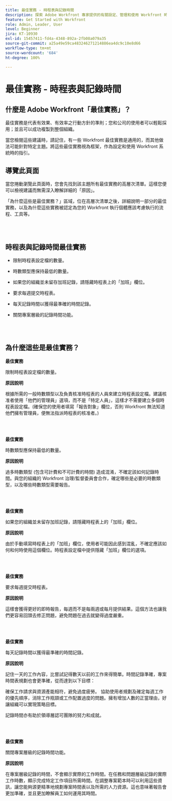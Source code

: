 ```yaml
---
title: 最佳實務 - 時程表與記錄時間
description: 探索 Adobe Workfront 專家提供的有關設定、管理和使用 Workfront 時程表設定檔、時數類型、時程表偏好設定和時程表的最佳實務建議。(應該介於 60 到 160 個字元之間，但有 184 個字元)
feature: Get Started with Workfront
role: Admin, Leader, User
level: Beginner
jira: KT-10930
exl-id: 15457411-fd4a-4348-892a-2fb08a079a35
source-git-commit: a25a49e59ca483246271214886ea4dc9c10e8d66
workflow-type: tm+mt
source-wordcount: '684'
ht-degree: 100%

---
```


# 最佳實務 - 時程表與記錄時間

## 什麼是 Adobe Workfront「最佳實務」？

最佳實務是代表有效果、有效率之行動方針的準則；您和公司的使用者可以輕鬆採用；並且可以成功複製到整個組織。

當您檢閱這些建議時，請記住，有一些 Workfront 最佳實務是通用的，而其他做法可能針對特定主題。將這些最佳實務視為框架，作為設定和使用 Workfront 系統時的指引。

## 導覽此頁面

當您捲動瀏覽此頁面時，您會先找到該主題所有最佳實務的高層次清單。這樣您便可以檢視建議而無需深入瞭解詳細的「原因」。

「為什麼這些是最佳實務？」區域，位在高層次清單之後，詳細說明一部分的最佳實務，以及為什麼這些實務被認定為您的 Workfront 執行個體應該考慮執行的流程、工具等。

</br>
</br>


## 時程表與記錄時間最佳實務

* 限制時程表設定檔的數量。

* 時數類型應保持最低的數量。

* 如果您的組織並未留存加班記錄，請隱藏時程表上的「加班」欄位。

* 要求每週提交時程表。

* 每天記錄時間以獲得最準確的時間記錄。

* 關閉專案層級的記錄時間功能。

</br>
</br>



## 為什麼這些是最佳實務？

**最佳實務**

限制時程表設定檔的數量。



**原因說明**

根據所需的一般時數類型以及負責核准時程表的人員來建立時程表設定檔。建議核准者使用「他們的管理員」選項，而不是「特定人員」，這樣才不需要建立多個時程表設定檔。(確保您的使用者填寫「報告對象」欄位，否則 Workfront 無法知道他們擁有管理員，便無法指派時程表的核准者。)

</br>
</br>

**最佳實務**

時數類型應保持最低的數量。



**原因說明**

過多時數類型 (包含可計費和不可計費的時間) 造成混淆，不確定該如何記錄時間。與您的組織的 Workfront 治理/監督委員會合作，確定哪些是必要的時數類型，以及哪些時數類型需要報告。

</br>
</br>

**最佳實務**

如果您的組織並未留存加班記錄，請隱藏時程表上的「加班」欄位。



**原因說明**

由於手動填寫時程表上的「加班」欄位，使用者可能因此感到混亂，不確定應該如何和何時使用這個欄位。時程表設定檔中提供隱藏「加班」欄位的選項。

</br>
</br>

**最佳實務**

要求每週提交時程表。



**原因說明**

這樣會獲得更好的即時報告，每週而不是每兩週或每月提供結果。這個方法也讓我們更容易回頭去修正問題，避免問題在過去就變得過度嚴重。

</br>
</br>

**最佳實務**

每天記錄時間以獲得最準確的時間記錄。



**原因說明**

記住一天的工作內容，比嘗試記得數天以前的工作來得簡單。時間記錄準確，專案時間表規劃也會更準確，從而達到以下目標：

確保工作請求與資源產能相符，避免過度疲勞。
協助使用者規劃及確定每週工作的優先順序，消除工作瓶頸或工作配置過度的問題。擁有增加人數的正當理由，好讓組織可以實現策略目標。


記錄時間亦有助於領導層認可團隊的努力和成就。

</br>
</br>

**最佳實務**

關閉專案層級的記錄時間功能。



**原因說明**

在專案層級記錄的時間，不會顯示實際的工作時間。在任務和問題層級記錄的實際工作時數，顯示完成特定工作項目所需時間。在調整專案範本時可以利用這些資訊，讓您能夠源更精準地規劃專案時間表以及所需的人力資源。這也意味著報告會更加準確，並且更加瞭解員工如何運用其時間。
